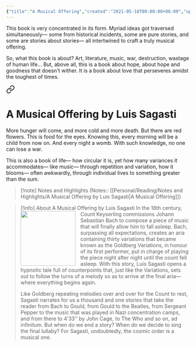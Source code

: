 ```yaml
---
{"title":"A Musical Offering","created":"2021-05-18T00:00:00+06:00","updated":"2024-06-09T12:57:32+06:00","read_count":"2","authors":["Luis Sagasti","Fionn Petch"],"isbn10":1999368452,"rating":5,"reviewed":true,"log":[{"status":"Read","timestamp":"2024-06-09T12:24:19+06:00"},{"status":"In Progress","timestamp":"2024-05-31T22:16:12+06:00"},{"status":"Read","timestamp":"2021-05-20T00:00:00+06:00"},{"status":"To Read","timestamp":"2021-05-18T00:00:00+06:00"}],"tags":["art","european","history","music","russian","western-art","wwii","bestreads"],"status":"Read","dg-publish":true,"dg-note-icon":2,"cover":"https://images-na.ssl-images-amazon.com/images/S/compressed.photo.goodreads.com/books/1594199883i/49008138.jpg","dg-path":"Reading/Books/Read/A Musical Offering by Luis Sagasti.md","permalink":"/reading/books/read/a-musical-offering-by-luis-sagasti/","dgPassFrontmatter":true,"noteIcon":2}
---
```


This book is very concentrated in its form. Myriad ideas got traversed simultaneously— some from historical incidents, some are pure stories, and some are stories about stories— all intertwined to craft a truly musical offering.

So, what this book is about? Art, literature, music, war, destruction, wastage of human life… But, above all, this is a book about hope, about hope and goodness that doesn't wither. It is a book about love that perseveres amidst the toughest of times.


<div class="transclusion internal-embed is-loaded"><a class="markdown-embed-link" href="/reading/notes-and-highlights/a-musical-offering-by-luis-sagasti/#ea04e5" aria-label="Open link"><svg xmlns="http://www.w3.org/2000/svg" width="24" height="24" viewBox="0 0 24 24" fill="none" stroke="currentColor" stroke-width="2" stroke-linecap="round" stroke-linejoin="round" class="svg-icon lucide-link"><path d="M10 13a5 5 0 0 0 7.54.54l3-3a5 5 0 0 0-7.07-7.07l-1.72 1.71"></path><path d="M14 11a5 5 0 0 0-7.54-.54l-3 3a5 5 0 0 0 7.07 7.07l1.71-1.71"></path></svg></a><div class="markdown-embed">

<div class="markdown-embed-title">

# A Musical Offering by Luis Sagasti

</div>


More hunger will come, and more cold and more death. But there are red flowers. This is food for the eyes. Knowing this, every morning will be a child from now on. And every night a womb. With such knowledge, no one can lose a war. 

</div></div>


This is also a book of life— how circular it is, yet how many variances it accommodates— like music— through repetition and variation, how it blooms— often awkwardly, through individual lives to something greater than the sum.

> [!note] Notes and Highlights
> (Notes:: [[Personal/Reading/Notes and Highlights/A Musical Offering by Luis Sagasti\|A Musical Offering]])

> [!info] About A Musical Offering by Luis Sagasti
> <img src="https://images-na.ssl-images-amazon.com/images/S/compressed.photo.goodreads.com/books/1594199883i/49008138.jpg" style="float: left; width: 150px; height: auto; margin-right: 1em;" /> In the 18th century, Count Keyserling commissions Johann Sebastian Bach to compose a piece of music that will finally allow him to fall asleep. Bach, surpassing all expectations, creates an aria containing thirty variations that became known as the Goldberg Variations, in honour of its first performer, put in charge of playing the piece night after night until the count fell asleep. With this story, Luis Sagasti opens a hypnotic tale full of counterpoints that, just like the Variations, sets out to follow the turns of a melody so as to arrive at the final aria­—where­ everything begins again. 
> 
> Like Goldberg repeating melodies over and over for the Count to rest, Sagasti narrates for us a thousand and one stories that take the reader from Bach to Gould, from Gould to the Beatles, from Sergeant Pepper to the music that was played in Nazi concentration camps, and from there to 4’33’’ by John Cage, to The Who and so on, ad infinitum. But when do we end a story? When do we decide to sing the final lullaby? For Sagasti, undoubtedly, the cosmic order is a musical one.